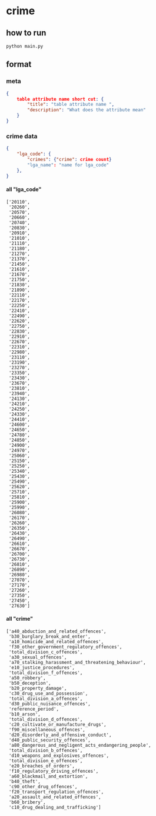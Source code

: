 # crime

## how to run
```python main.py```

## format
### meta
```json
{
    table attribute name short cut: {
        "title": "table attribute name ",
        "description": "What does the attribute mean"
    }
}
```

### crime data
```json
{
    "lga_code": {
        "crimes": {"crime": crime count}
        "lga_name": "name for lga_code"
    },
}

```

#### all "lga_code"
```
['20110',
 '20260',
 '20570',
 '20660',
 '20740',
 '20830',
 '20910',
 '21010',
 '21110',
 '21180',
 '21270',
 '21370',
 '21450',
 '21610',
 '21670',
 '21750',
 '21830',
 '21890',
 '22110',
 '22170',
 '22250',
 '22410',
 '22490',
 '22620',
 '22750',
 '22830',
 '22910',
 '22670',
 '22310',
 '22980',
 '23110',
 '23190',
 '23270',
 '23350',
 '23430',
 '23670',
 '23810',
 '23940',
 '24130',
 '24210',
 '24250',
 '24330',
 '24410',
 '24600',
 '24650',
 '24780',
 '24850',
 '24900',
 '24970',
 '25060',
 '25150',
 '25250',
 '25340',
 '25430',
 '25490',
 '25620',
 '25710',
 '25810',
 '25900',
 '25990',
 '26080',
 '26170',
 '26260',
 '26350',
 '26430',
 '26490',
 '26610',
 '26670',
 '26700',
 '26730',
 '26810',
 '26890',
 '26980',
 '27070',
 '27170',
 '27260',
 '27350',
 '27450',
 '27630']
```

#### all "crime"
```
['a40_abduction_and_related_offences',
 'b30_burglary_break_and_enter',
 'a10_homicide_and_related_offences',
 'f30_other_government_regulatory_offences',
 'total_division_c_offences',
 'a30_sexual_offences',
 'a70_stalking_harassment_and_threatening_behaviour',
 'e10_justice_procedures',
 'total_division_f_offences',
 'a50_robbery',
 'b50_deception',
 'b20_property_damage',
 'c30_drug_use_and_possession',
 'total_division_a_offences',
 'd30_public_nuisance_offences',
 'reference_period',
 'b10_arson',
 'total_division_d_offences',
 'c20_cultivate_or_manufacture_drugs',
 'f90_miscellaneous_offences',
 'd20_disorderly_and_offensive_conduct',
 'd40_public_security_offences',
 'a80_dangerous_and_negligent_acts_endangering_people',
 'total_division_b_offences',
 'd10_weapons_and_explosives_offences',
 'total_division_e_offences',
 'e20_breaches_of_orders',
 'f10_regulatory_driving_offences',
 'a60_blackmail_and_extortion',
 'b40_theft',
 'c90_other_drug_offences',
 'f20_transport_regulation_offences',
 'a20_assault_and_related_offences',
 'b60_bribery',
 'c10_drug_dealing_and_trafficking']
```
